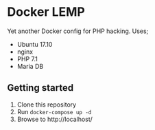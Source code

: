 # Docker LEMP

Yet another Docker config for PHP hacking. Uses;

* Ubuntu 17.10
* nginx
* PHP 7.1
* Maria DB

## Getting started

1. Clone this repository
2. Run `docker-compose up -d`
3. Browse to http://localhost/
